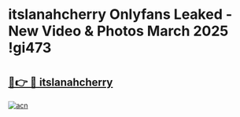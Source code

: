 # itslanahcherry Onlyfans Leaked - New Video & Photos March 2025 !gi473

# <h2><a href="https://kyyvsv.iuczelnia.edu.pl?title=itslanahcherry&ref=gi473">🔗👉 🔴 itslanahcherry</a></h2>

[![acn](https://github.com/user-attachments/assets/0f9c940e-d8b0-45ae-aac7-cd30a18b3e1c)](https://kyyvsv.iuczelnia.edu.pl?title=itslanahcherry&ref=gi473)

